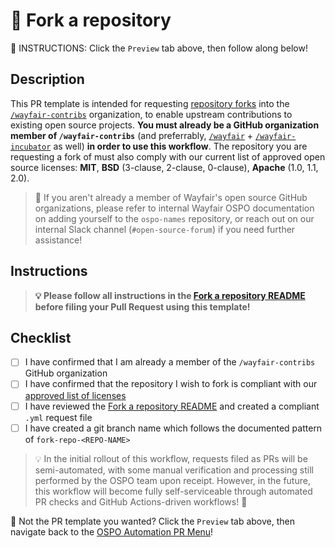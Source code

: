 # 🔁 Fork a repository

🚨 INSTRUCTIONS: Click the `Preview` tab above, then follow along below!

## Description

This PR template is intended for requesting [repository forks](https://docs.github.com/en/get-started/quickstart/fork-a-repo) into the [`/wayfair-contribs`](https://github.com/wayfair-contribs) organization, to enable upstream contributions to existing open source projects. **You must already be a GitHub organization member of `/wayfair-contribs`** (and preferrably, [`/wayfair`](https://github.com/wayfair) + [`/wayfair-incubator`](https://github.com/wayfair-incubator) as well) **in order to use this workflow**. The repository you are requesting a fork of must also comply with our current list of approved open source licenses: **MIT**, **BSD** (3-clause, 2-clause, 0-clause), **Apache** (1.0, 1.1, 2.0).

> 🚨  If you aren't already a member of Wayfair's open source GitHub organizations, please refer to internal Wayfair OSPO documentation on adding yourself to the `ospo-names` repository, or reach out on our internal Slack channel (`#open-source-forum`) if you need further assistance!

## Instructions

> **💡 Please follow all instructions in the [Fork a repository README](https://github.com/wayfair/ospo-automation/blob/main/requests/fork/README.md) before filing your Pull Request using this template!**

## Checklist

- [ ] I have confirmed that I am already a member of the `/wayfair-contribs` GitHub organization
- [ ] I have confirmed that the repository I wish to fork is compliant with our [approved list of licenses](#description)
- [ ] I have reviewed the [Fork a repository README](https://github.com/wayfair/ospo-automation/blob/main/requests/fork/README.md) and created a compliant `.yml` request file
- [ ] I have created a git branch name which follows the documented pattern of `fork-repo-<REPO-NAME>`

> 💡 In the initial rollout of this workflow, requests filed as PRs will be semi-automated, with some manual verification and processing still performed by the OSPO team upon receipt. However, in the future, this workflow will become fully self-serviceable through automated PR checks and GitHub Actions-driven workflows! 🎉

🚨 Not the PR template you wanted? Click the `Preview` tab above, then navigate back to the [OSPO Automation PR Menu](?expand=1)!
